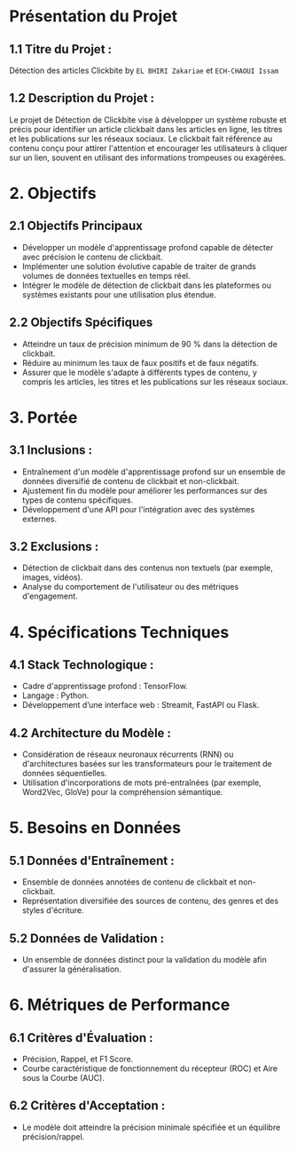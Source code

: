 # Présentation du Projet

## 1.1 Titre du Projet :
Détection des articles Clickbite by `EL BHIRI Zakariae` et `ECH-CHAOUI Issam`

## 1.2 Description du Projet :
Le projet de Détection de Clickbite vise à développer un système robuste et précis pour identifier un article clickbait dans les articles en ligne, les titres et les publications sur les réseaux sociaux. Le clickbait fait référence au contenu conçu pour attirer l'attention et encourager les utilisateurs à cliquer sur un lien, souvent en utilisant des informations trompeuses ou exagérées.

# 2. Objectifs

## 2.1 Objectifs Principaux
- Développer un modèle d'apprentissage profond capable de détecter avec précision le contenu de clickbait.
- Implémenter une solution évolutive capable de traiter de grands volumes de données textuelles en temps réel.
- Intégrer le modèle de détection de clickbait dans les plateformes ou systèmes existants pour une utilisation plus étendue.

## 2.2 Objectifs Spécifiques
- Atteindre un taux de précision minimum de 90 % dans la détection de clickbait.
- Réduire au minimum les taux de faux positifs et de faux négatifs.
- Assurer que le modèle s'adapte à différents types de contenu, y compris les articles, les titres et les publications sur les réseaux sociaux.

# 3. Portée

## 3.1 Inclusions :
- Entraînement d'un modèle d'apprentissage profond sur un ensemble de données diversifié de contenu de clickbait et non-clickbait.
- Ajustement fin du modèle pour améliorer les performances sur des types de contenu spécifiques.
- Développement d'une API pour l'intégration avec des systèmes externes.

## 3.2 Exclusions :
- Détection de clickbait dans des contenus non textuels (par exemple, images, vidéos).
- Analyse du comportement de l'utilisateur ou des métriques d'engagement.

# 4. Spécifications Techniques

## 4.1 Stack Technologique :
- Cadre d'apprentissage profond : TensorFlow.
- Langage : Python.
- Développement d’une interface web : Streamit, FastAPI ou Flask.

## 4.2 Architecture du Modèle :
- Considération de réseaux neuronaux récurrents (RNN) ou d'architectures basées sur les transformateurs pour le traitement de données séquentielles.
- Utilisation d'incorporations de mots pré-entraînées (par exemple, Word2Vec, GloVe) pour la compréhension sémantique.

# 5. Besoins en Données

## 5.1 Données d'Entraînement :
- Ensemble de données annotées de contenu de clickbait et non-clickbait.
- Représentation diversifiée des sources de contenu, des genres et des styles d'écriture.

## 5.2 Données de Validation :
- Un ensemble de données distinct pour la validation du modèle afin d'assurer la généralisation.

# 6. Métriques de Performance

## 6.1 Critères d'Évaluation :
- Précision, Rappel, et F1 Score.
- Courbe caractéristique de fonctionnement du récepteur (ROC) et Aire sous la Courbe (AUC).

## 6.2 Critères d'Acceptation :
- Le modèle doit atteindre la précision minimale spécifiée et un équilibre précision/rappel.
